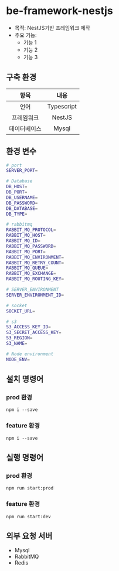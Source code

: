# be-framework-nestjs
* 목적: NestJS기반 프레임워크 제작
* 주요 기능:
	* 기능 1
	* 기능 2
	* 기능 3

## 구축 환경
| 항목 |     내용     |
| :---: |:----------:|
| 언어 | Typescript |
| 프레임워크 |   NestJS   |
| 데이터베이스 |   Mysql    |

## 환경 변수
```bash
# port
SERVER_PORT=

# Database
DB_HOST=
DB_PORT=
DB_USERNAME=
DB_PASSWORD=
DB_DATABASE=
DB_TYPE=

# rabbitmq
RABBIT_MQ_PROTOCOL=
RABBIT_MQ_HOST=
RABBIT_MQ_ID=
RABBIT_MQ_PASSWORD=
RABBIT_MQ_PORT=
RABBIT_MQ_ENVIRONMENT=
RABBIT_MQ_RETRY_COUNT=
RABBIT_MQ_QUEUE=
RABBIT_MQ_EXCHANGE=
RABBIT_MQ_ROUTING_KEY=

# SERVER_ENVIRONMENT
SERVER_ENVIRONMENT_ID=

# socket
SOCKET_URL=

# s3
S3_ACCESS_KEY_ID=
S3_SECRET_ACCESS_KEY=
S3_REGION=
S3_NAME=

# Node environment
NODE_ENV=
```

## 설치 명령어
### prod 환경
```shell
npm i --save
```
### feature 환경
```shell
npm i --save
```

## 실행 명령어
### prod 환경
```shell
npm run start:prod
```
### feature 환경
```shell
npm run start:dev
```

## 외부 요청 서버
* Mysql
* RabbitMQ
* Redis